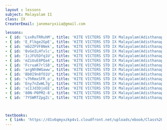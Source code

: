 ```yaml
--- 
layout : lessons 
subject: Malayalam II
class: IX
CreaterEmail: janemaryxiia@gmail.com

lessons: 
- { id: 'LsxRuTRRuhM', title: 'KITE VICTERS STD IX Malayalam(Adisthanapaadam) Class 01 (First Bell-ഫസ്റ്റ് ബെല്‍)' }
- { id: 'E_Flkge2GpE', title: 'KITE VICTERS STD IX Malayalam(Adisthanapaadam) Class 02 (First Bell-ഫസ്റ്റ് ബെല്‍)' }
- { id: 'mb2ZFVF8Nek', title: 'KITE VICTERS STD IX Malayalam(Adisthanapaadam) class 03 (First Bell-ഫസ്റ്റ് ബെല്‍)' }
- { id: 'BvGeILHfxlc', title: 'KITE VICTERS STD IX Malayalam(Adisthanapaadam) Class 04 (First Bell-ഫസ്റ്റ് ബെല്‍)' }
- { id: 'IcJFU5Dfq1U', title: 'KITE VICTERS STD IX Malayalam(Adisthanapaadam) Class 05 (First Bell-ഫസ്റ്റ് ബെല്‍)' }
- { id: 'mZiUuE8PQa4', title: 'KITE VICTERS STD IX Malayalam(Adisthanapaadam) Class 06 (First Bell-ഫസ്റ്റ് ബെല്‍)' }
- { id: 'FcruaK7rlS8', title: 'KITE VICTERS STD IX Malayalam(Adisthanapaadam) Class 07 (First Bell-ഫസ്റ്റ് ബെല്‍)' }
- { id: 'argNh9WGaww', title: 'KITE VICTERS STD IX Malayalam(Adisthanapaadam) Class 08 (First Bell-ഫസ്റ്റ് ബെല്‍)' }
- { id: 'Bb0I9n8fO1U', title: 'KITE VICTERS STD IX Malayalam(Adisthanapaadam) Class 09 (First Bell-ഫസ്റ്റ് ബെല്‍)' }
- { id: 'v7hRmxSFR_o', title: 'KITE VICTERS STD IX Malayalam(Adisthanapaadam) Class 10 (First Bell-ഫസ്റ്റ് ബെല്‍)' }
- { id: 'Eny7nZwWL7g', title: 'KITE VICTERS STD IX Malayalam(Adisthanapaadam) Class 11 (First Bell-ഫസ്റ്റ് ബെല്‍)' }
- { id: 'sCIJd3DjoEE', title: 'KITE VICTERS STD IX Malayalam(Adisthanapaadam) Class 12 (First Bell-ഫസ്റ്റ് ബെല്‍)' }
- { id: '80N-P0PM2-8', title: 'KITE VICTERS STD IX Malayalam(Adisthanapaadam) Class 13 (First Bell-ഫസ്റ്റ് ബെല്‍)' }
- { id: '7YSWRTZpgZc', title: 'KITE VICTERS STD IX Malayalam(Adisthanapaadam) Class 14 (First Bell-ഫസ്റ്റ് ബെല്‍)' }



textbooks:
- { link: 'https://d1v6qmyxzkp4v1.cloudfront.net/uploads/ebook/Class%209/Malayalam_IX_BT_Vol_1/Malayalam_IX_BT_Vol_1.pdf', title: 'MalayalamII' , medium: 'Malayalam' }
---
```

